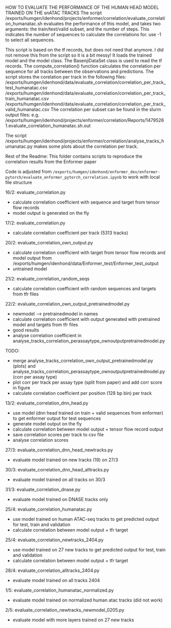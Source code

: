 HOW TO EVALUATE THE PERFORMANCE OF THE HUMAN HEAD MODEL TRAINED ON THE snATAC TRACKS
The script /exports/humgen/idenhond/projects/enformer/correlation/evaluate_correlation_humanatac.sh evaluates the performance of this model, and takes two arguments: the train/test/valid subset, and the number of steps. This indicates the number of sequences to calculate the correlations for. use -1 to select all sequences. 

This script is based on the tf records, but does not need that anymore. I did not remove this from the script so it is a bit messy! 
It loads the trained model and the model class. The BasenjiDataSet class is used to read the tf records. The compute_correlation() function calculates the correlation per sequence for all tracks between the observations and predictions. 
The script stores the corelation per track in the following files:
/exports/humgen/idenhond/data/evaluate_correlation/correlation_per_track_test_humanatac.csv
/exports/humgen/idenhond/data/evaluate_correlation/correlation_per_track_train_humanatac.csv
/exports/humgen/idenhond/data/evaluate_correlation/correlation_per_track_valid_humanatac.csv
The correlation per subset can be found in the slurm output files: e.g. /exports/humgen/idenhond/projects/enformer/correlation/Reports/14795261.evaluate_correlation_humanatac.sh.out

The script /exports/humgen/idenhond/projects/enformer/correlation/analyse_tracks_humanatac.py makes some plots about the correlation per track.





Rest of the Readme: 
This folder contains scripts to reproduce the correlation results from the Enformer paper

Code is adjusted from ```` /exports/humgen/idenhond/enformer_dev/enformer-pytorch/evaluate_enformer_pytorch_correlation.ipynb ```` to work with local file structure

16/2: evaluate_correlation.py
- calculate correlation coefficient with sequence and target from tensor flow records
- model output is generated on the fly 

17/2: evaluate_correlation.py
- calculate correlation coefficient per track (5313 tracks)

20/2: evaluate_correlation_own_output.py
- calculate correlation coefficient with target from tensor flow records and model output from /exports/humgen/idenhond/data/Enformer_test/Enformer_test_output
- untrained model

21/2: evaluate_correlation_random_seqs
- calculate correlation coefficient with random sequences and targets from tfr files

22/2: evaluate_correlation_own_output_pretrainedmodel.py
- newmodel --> pretrainedmodel in names
- calculate correlation coefficient with output generated with pretrained model and targets from tfr files
- good results
- analyse correlation coefficient in analyse_tracks_correlation_perassaytype_ownoutputpretrainedmodel.py

TODO:
- merge analyse_tracks_correlation_own_output_pretrainedmodel.py (plots) and analyse_tracks_correlation_perassaytype_ownoutputpretrainedmodel.py (corr per assay type)
- plot corr per track per assay type (split from paper) and add corr score in figure
- calculate correlation coefficient per position (128 bp bin) per track

13/2: evaluate_correlation_dnn_head.py
- use model (dnn head trained on train + valid sequences from enformer) to get enformer output for test sequences 
- generate model output on the fly
- calculate correlation between model output + tensor flow record output
- save correlation scores per track to csv file
- analyse correlation scores

27/3: evaluate_correlation_dnn_head_newtracks.py
- evaluate model trained on new tracks (19) on 27/3

30/3: evaluate_correlation_dnn_head_alltracks.py
- evaluate model trained on all tracks on 30/3

31/3: evaluate_correlation_dnase.py
- evaluate model trained on DNASE tracks only

25/4: evaluate_correlation_humanatac.py
- use model trained on human ATAC-seq tracks to get predicted output for test, train and validation
- calculate correlation between model output + tfr target

25/4: evaluate_correlation_newtracks_2404.py
- use model trained on 27 new tracks to get predicted output for test, train and validation
- calculate correlation between model output + tfr target

28/4: evaluate_correlation_alltracks_2404.py
- evaluate model trained on all tracks 2404

1/5: evaluate_correlation_humanatac_normalized.py
- evaluate model trained on normalized human atac tracks (did not work)

2/5: evaluate_correlation_newtracks_newmodel_0205.py
- evaluate model with more layers trained on 27 new tracks